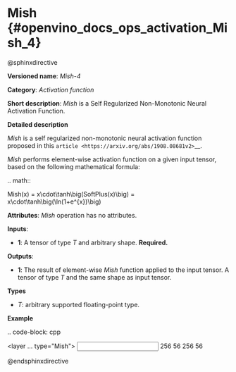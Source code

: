 # Mish {#openvino_docs_ops_activation_Mish_4}

@sphinxdirective

**Versioned name**: *Mish-4*

**Category**: *Activation function*

**Short description**: *Mish* is a Self Regularized Non-Monotonic Neural Activation Function.

**Detailed description**

*Mish* is a self regularized non-monotonic neural activation function proposed in this `article <https://arxiv.org/abs/1908.08681v2>`__.

*Mish* performs element-wise activation function on a given input tensor, based on the following mathematical formula:

.. math::

   Mish(x) = x\cdot\tanh\big(SoftPlus(x)\big) = x\cdot\tanh\big(\ln(1+e^{x})\big)


**Attributes**: *Mish* operation has no attributes.

**Inputs**:

* **1**: A tensor of type *T* and arbitrary shape. **Required.**

**Outputs**:

* **1**: The result of element-wise *Mish* function applied to the input tensor. A tensor of type *T* and the same shape as input tensor.

**Types**

* *T*: arbitrary supported floating-point type.

**Example**

.. code-block: cpp

   <layer ... type="Mish">
       <input>
           <port id="0">
               <dim>256</dim>
               <dim>56</dim>
           </port>
       </input>
       <output>
           <port id="3">
               <dim>256</dim>
               <dim>56</dim>
           </port>
       </output>
   </layer>


@endsphinxdirective

